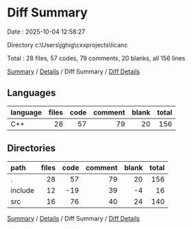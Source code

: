 # Diff Summary

Date : 2025-10-04 12:58:27

Directory c:\\Users\\jghig\\cxxprojects\\licanc

Total : 28 files,  57 codes, 79 comments, 20 blanks, all 156 lines

[Summary](results.md) / [Details](details.md) / Diff Summary / [Diff Details](diff-details.md)

## Languages
| language | files | code | comment | blank | total |
| :--- | ---: | ---: | ---: | ---: | ---: |
| C++ | 28 | 57 | 79 | 20 | 156 |

## Directories
| path | files | code | comment | blank | total |
| :--- | ---: | ---: | ---: | ---: | ---: |
| . | 28 | 57 | 79 | 20 | 156 |
| include | 12 | -19 | 39 | -4 | 16 |
| src | 16 | 76 | 40 | 24 | 140 |

[Summary](results.md) / [Details](details.md) / Diff Summary / [Diff Details](diff-details.md)